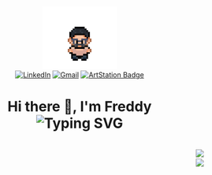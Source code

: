 <div align="center">
  <img src="Resource/IconGif.gif" width="30%"/>
  <div align="center">
    <a href="https://www.linkedin.com/in/freddy-de-andrade/" target="_blank"><img src="https://img.shields.io/badge/LinkedIn-blue?style=flat" alt="LinkedIn"></a>
    <a href="mailto:freddydeandrade54@gmail.com"><img src="https://img.shields.io/badge/Email-EA4335?style=flat" alt="Gmail"></a>
    <a href="https://a1ekai.artstation.com/" target="_blank"><img src="https://img.shields.io/badge/ArtStation-13AFF0?&style=flat" alt="ArtStation Badge"></a>
  </div>
  <h1>Hi there 👋, I'm Freddy <br/> 
    <picture> 
      <source srcset="https://readme-typing-svg.demolab.com?&pause=2000&color=F7F7F7&center=true&vCenter=true&height=26&lines=A+Web+Developer+in+making;A+Videogame+Developer;A+passionate+learnig+developer" alt="Typing SVG" 
        media="(prefers-color-scheme: dark)"/> 
      <source srcset="https://readme-typing-svg.demolab.com?&pause=2000&color=000000FF&center=true&vCenter=true&height=26&lines=A+Web+Developer+in+making;A+Videogame+Developer;A+passionate+learnig+developer" alt="Typing SVG" 
        media="(prefers-color-scheme: light), (prefers-color-scheme: no-preference)"/> 
      <img src="https://readme-typing-svg.demolab.com?&pause=2000&color=F7F7F7&center=true&vCenter=true&height=26&lines=A+Web+Developer+in+making;A+Videogame+Developer;A+passionate+learnig+developer" alt="Typing SVG" /> 
    </picture> 
  </h1> 
</div> 
<br/> 
<div>
  <div align="left">
  </div>
  <div align="right">
    <picture>
    <source srcset="https://github-readme-stats.vercel.app/api?username=A1ebyte&show_icons=true&rank_icon=github&theme=dark&bg_color=00000000&custom_title=A1ebyte's+Github+Stats" 
      media="(prefers-color-scheme: dark)"/> 
    <source srcset="https://github-readme-stats.vercel.app/api?username=A1ebyte&show_icons=true&rank_icon=github&bg_color=00000000&custom_title=A1ebyte's+Github+Stats" 
      media="(prefers-color-scheme: light), (prefers-color-scheme: no-preference)"/> 
    <img src="https://github-readme-stats.vercel.app/api?username=A1ebyte&show_icons=true&bg_color=00000000"/> 
    </picture>
  <br/>
    <picture>
      <source srcset="https://github-readme-stats.vercel.app/api/top-langs/?username=A1ebyte&hide_progress=true&theme=dark&bg_color=00000000&card_width=467" media="(prefers-color-scheme: dark)"/>
      <source srcset="https://github-readme-stats.vercel.app/api/top-langs/?username=A1ebyte&hide_progress=true&bg_color=00000000&card_width=467" media="(prefers-color-scheme: light), (prefers-color-scheme: no-preference)"/>
      <img src="https://github-readme-stats.vercel.app/api/top-langs/?username=A1ebyte&hide_progress=true&bg_color=00000000&card_width=467"/>
    </picture>
  </div>
</div> 

<!--<h3 align="left">Connect with me:</h3> <p align="left"> </p>--> <!-- **A1ebyte/A1ebyte** is a ✨ _special_ ✨ repository because its `README.md` (this file) appears on your GitHub profile. Here are some ideas to get you started: - 🔭 I’m currently working on ... - 🌱 I’m currently learning ... - 👯 I’m looking to collaborate on ... - 🤔 I’m looking for help with ... - 💬 Ask me about ... - 📫 How to reach me: ... - 😄 Pronouns: ... - ⚡ Fun fact: ... -->
